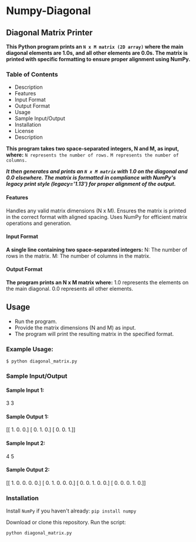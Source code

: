# Numpy-Diagonal
## Diagonal Matrix Printer

**This Python program prints an `N x M matrix (2D array)` where the main diagonal elements are 1.0s, and all other elements are 0.0s. The matrix is printed with specific formatting to ensure proper alignment using NumPy.**

### Table of Contents

- Description
- Features
- Input Format
- Output Format
- Usage
- Sample Input/Output
- Installation
- License
- Description

**This program takes two space-separated integers, N and M, as input, where:**
    ``N represents the number of rows.``
    ``M represents the number of columns.``

***It then generates and prints an `N x M matrix` with 1.0 on the diagonal and 0.0 elsewhere. The matrix is formatted in compliance with NumPy's legacy print style (legacy='1.13') for proper alignment of the output.***

#### Features

Handles any valid matrix dimensions (N x M).
Ensures the matrix is printed in the correct format with aligned spacing.
Uses NumPy for efficient matrix operations and generation.


#### Input Format

**A single line containing two space-separated integers:**
    N: The number of rows in the matrix.
    M: The number of columns in the matrix.

#### Output Format

**The program prints an N x M matrix where:**
    1.0 represents the elements on the main diagonal.
    0.0 represents all other elements.


## Usage

- Run the program.
- Provide the matrix dimensions (N and M) as input.
- The program will print the resulting matrix in the specified format.


### Example Usage:
```
$ python diagonal_matrix.py
```
### Sample Input/Output

#### Sample Input 1:
3 3

#### Sample Output 1:

[[ 1.  0.  0.]
 [ 0.  1.  0.]
 [ 0.  0.  1.]]

#### Sample Input 2:
4 5

#### Sample Output 2:

[[ 1.  0.  0.  0.  0.]
 [ 0.  1.  0.  0.  0.]
 [ 0.  0.  1.  0.  0.]
 [ 0.  0.  0.  1.  0.]]


### Installation

Install `NumPy` if you haven't already:
`pip install numpy`

Download or clone this repository.
Run the script:

`python diagonal_matrix.py`
